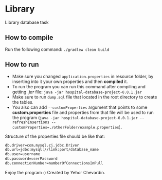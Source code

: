 # Library
Library database task

## How to compile
Run the following command:
`./gradlew clean build`

## How to run

- Make sure you changed `application.properties` in resource folder, by inserting into it your own properties and then **compiled** it.
- To run the program you can run this command after compiling and getting *.jar* file: `java -jar hospital-database-project-0.0.1.jar`
- Make sure to run `dump.sql` file that located in the root directory to create the tables.
- You also can add `--customProperties` argument that points to some **custom.properties** file and properties from that file will be used to run the program (`java -jar hospital-database-project-0.0.1.jar --refreshInsertions --customProperties=./otherFolder/example.properties`).

Structure of the properties file should be like that:
```bash
db.driver=com.mysql.cj.jdbc.Driver
db.url=jdbc:mysql://link:port/database_name
db.user=username
db.password=userPassword
db.connectionNumber=numberOfConnectionsInPull
```

Enjoy the program :)
Created by Yehor Chevardin.